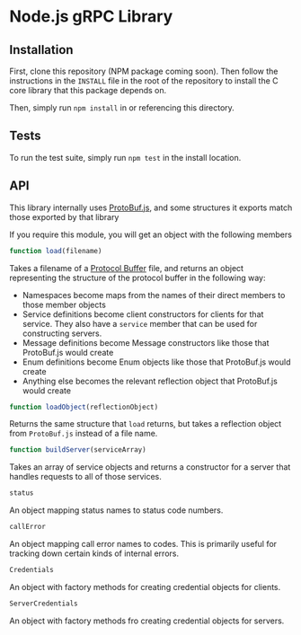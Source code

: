# Node.js gRPC Library

## Installation

First, clone this repository (NPM package coming soon). Then follow the instructions in the `INSTALL` file in the root of the repository to install the C core library that this package depends on.

Then, simply run `npm install` in or referencing this directory.

## Tests

To run the test suite, simply run `npm test` in the install location.

## API

This library internally uses [ProtoBuf.js](https://github.com/dcodeIO/ProtoBuf.js), and some structures it exports match those exported by that library

If you require this module, you will get an object with the following members

```javascript
function load(filename)
```

Takes a filename of a [Protocol Buffer](https://developers.google.com/protocol-buffers/) file, and returns an object representing the structure of the protocol buffer in the following way:

 - Namespaces become maps from the names of their direct members to those member objects
 - Service definitions become client constructors for clients for that service. They also have a `service` member that can be used for constructing servers.
 - Message definitions become Message constructors like those that ProtoBuf.js would create
 - Enum definitions become Enum objects like those that ProtoBuf.js would create
 - Anything else becomes the relevant reflection object that ProtoBuf.js would create


```javascript
function loadObject(reflectionObject)
```

Returns the same structure that `load` returns, but takes a reflection object from `ProtoBuf.js` instead of a file name.

```javascript
function buildServer(serviceArray)
```

Takes an array of service objects and returns a constructor for a server that handles requests to all of those services.


```javascript
status
```

An object mapping status names to status code numbers.


```javascript
callError
```

An object mapping call error names to codes. This is primarily useful for tracking down certain kinds of internal errors.


```javascript
Credentials
```

An object with factory methods for creating credential objects for clients.


```javascript
ServerCredentials
```

An object with factory methods fro creating credential objects for servers.
